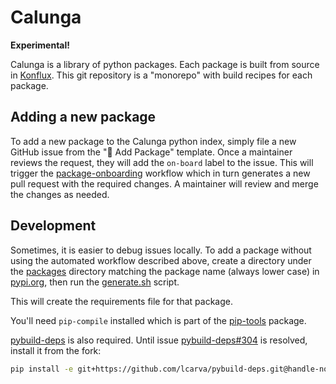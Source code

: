 # Calunga

**Experimental!**

Calunga is a library of python packages. Each package is built from source in
[Konflux](https://konflux-ci.dev/). This git repository is a "monorepo" with build recipes for each
package.

## Adding a new package

To add a new package to the Calunga python index, simply file a new GitHub issue from the "🌱 Add
Package" template. Once a maintainer reviews the request, they will add the `on-board` label to the
issue. This will trigger the [package-onboarding](./.github/workflows/package-onboarding.yaml)
workflow which in turn generates a new pull request with the required changes. A maintainer will
review and merge the changes as needed.

## Development

Sometimes, it is easier to debug issues locally. To add a package without using the automated
workflow described above, create a directory under the [packages](./packages) directory matching the
package name (always lower case) in [pypi.org](https://pypi.org/), then run the
[generate.sh](./generate.sh) script.

This will create the requirements file for that package.

You'll need `pip-compile` installed which is part of the
[pip-tools](https://pypi.org/project/pip-tools/) package.

[pybuild-deps](https://pypi.org/project/pybuild-deps/) is also required. Until issue
[pybuild-deps#304](https://github.com/hermetoproject/pybuild-deps/issues/304) is resolved, install
it from the fork:

```bash
pip install -e git+https://github.com/lcarva/pybuild-deps.git@handle-no-resolver#egg=pybuild_deps
```
